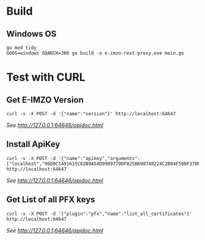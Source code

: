 # Build

## Windows OS

```
go mod tidy
GOOS=windows GOARCH=386 go build -o e-imzo-rest-proxy.exe main.go
```

# Test with CURL

## Get E-IMZO Version

```
curl -v -X POST -d '{"name":"version"}' http://localhost:64647
```

_See http://127.0.0.1:64646/apidoc.html_

## Install ApiKey

```
curl -v -X POST -d '{"name":"apikey","arguments":["localhost","96D0C1491615C82B9A54D9989779DF825B690748224C2B04F500F370D51827CE2644D8D4A82C18184D73AB8530BB8ED537269603F61DB0D03D2104ABF789970B"]}' http://localhost:64647
```

_See http://127.0.0.1:64646/apidoc.html_

## Get List of all PFX keys

```
curl -v -X POST -d '{"plugin":"pfx","name":"list_all_certificates"}' http://localhost:64647
```

_See http://127.0.0.1:64646/apidoc.html_